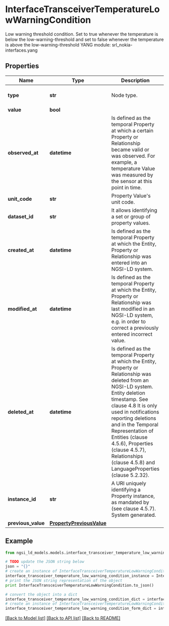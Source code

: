 # InterfaceTransceiverTemperatureLowWarningCondition

Low warning threshold condition.  Set to true whenever the temperature is below the low-warning-threshold and set to false whenever the temperature is above the low-warning-threshold  YANG module: srl_nokia-interfaces.yang 

## Properties

Name | Type | Description | Notes
------------ | ------------- | ------------- | -------------
**type** | **str** | Node type.  | [optional] [default to 'Property']
**value** | **bool** |  | 
**observed_at** | **datetime** | Is defined as the temporal Property at which a certain Property or Relationship became valid or was observed. For example, a temperature Value was measured by the sensor at this point in time.  | [optional] 
**unit_code** | **str** | Property Value&#39;s unit code.  | [optional] 
**dataset_id** | **str** | It allows identifying a set or group of property values.  | [optional] 
**created_at** | **datetime** | Is defined as the temporal Property at which the Entity, Property or Relationship was entered into an NGSI-LD system.  | [optional] [readonly] 
**modified_at** | **datetime** | Is defined as the temporal Property at which the Entity, Property or Relationship was last modified in an NGSI-LD system, e.g. in order to correct a previously entered incorrect value.  | [optional] [readonly] 
**deleted_at** | **datetime** | Is defined as the temporal Property at which the Entity, Property or Relationship was deleted from an NGSI-LD system.  Entity deletion timestamp. See clause 4.8 It is only used in notifications reporting deletions and in the Temporal Representation of Entities (clause 4.5.6), Properties (clause 4.5.7), Relationships (clause 4.5.8) and LanguageProperties (clause 5.2.32).  | [optional] [readonly] 
**instance_id** | **str** | A URI uniquely identifying a Property instance, as mandated by (see clause 4.5.7). System generated.  | [optional] [readonly] 
**previous_value** | [**PropertyPreviousValue**](PropertyPreviousValue.md) |  | [optional] 

## Example

```python
from ngsi_ld_models.models.interface_transceiver_temperature_low_warning_condition import InterfaceTransceiverTemperatureLowWarningCondition

# TODO update the JSON string below
json = "{}"
# create an instance of InterfaceTransceiverTemperatureLowWarningCondition from a JSON string
interface_transceiver_temperature_low_warning_condition_instance = InterfaceTransceiverTemperatureLowWarningCondition.from_json(json)
# print the JSON string representation of the object
print InterfaceTransceiverTemperatureLowWarningCondition.to_json()

# convert the object into a dict
interface_transceiver_temperature_low_warning_condition_dict = interface_transceiver_temperature_low_warning_condition_instance.to_dict()
# create an instance of InterfaceTransceiverTemperatureLowWarningCondition from a dict
interface_transceiver_temperature_low_warning_condition_form_dict = interface_transceiver_temperature_low_warning_condition.from_dict(interface_transceiver_temperature_low_warning_condition_dict)
```
[[Back to Model list]](../README.md#documentation-for-models) [[Back to API list]](../README.md#documentation-for-api-endpoints) [[Back to README]](../README.md)


